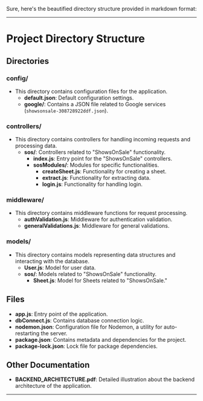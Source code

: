 Sure, here's the beautified directory structure provided in markdown format:

---

# Project Directory Structure

## Directories

### config/
- This directory contains configuration files for the application.
  - **default.json**: Default configuration settings.
  - **google/**: Contains a JSON file related to Google services (`showsonsale-308728922ddf.json`).

### controllers/
- This directory contains controllers for handling incoming requests and processing data.
  - **sos/**: Controllers related to "ShowsOnSale" functionality.
    - **index.js**: Entry point for the "ShowsOnSale" controllers.
    - **sosModules/**: Modules for specific functionalities.
      - **createSheet.js**: Functionality for creating a sheet.
      - **extract.js**: Functionality for extracting data.
      - **login.js**: Functionality for handling login.

### middleware/
- This directory contains middleware functions for request processing.
  - **authValidation.js**: Middleware for authentication validation.
  - **generalValidations.js**: Middleware for general validations.

### models/
- This directory contains models representing data structures and interacting with the database.
  - **User.js**: Model for user data.
  - **sos/**: Models related to "ShowsOnSale" functionality.
    - **Sheet.js**: Model for Sheets related to "ShowsOnSale."

## Files

- **app.js**: Entry point of the application.
- **dbConnect.js**: Contains database connection logic.
- **nodemon.json**: Configuration file for Nodemon, a utility for auto-restarting the server.
- **package.json**: Contains metadata and dependencies for the project.
- **package-lock.json**: Lock file for package dependencies.

## Other Documentation

- **BACKEND_ARCHITECTURE.pdf**: Detailed illustration about the backend architecture of the application.

---
